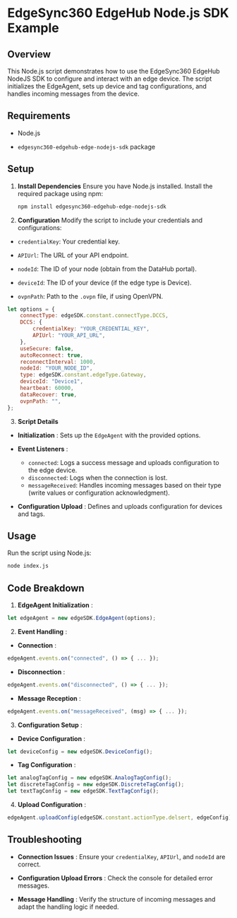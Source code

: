 # EdgeSync360 EdgeHub Node.js SDK Example

## Overview

This Node.js script demonstrates how to use the EdgeSync360 EdgeHub NodeJS SDK to configure and interact with an edge device. The script initializes the EdgeAgent, sets up device and tag configurations, and handles incoming messages from the device.

## Requirements

-   Node.js

-   `edgesync360-edgehub-edge-nodejs-sdk` package

## Setup

1. **Install Dependencies**
   Ensure you have Node.js installed. Install the required package using npm:
   
   ```sh
   npm install edgesync360-edgehub-edge-nodejs-sdk
   ```

2. **Configuration**
   Modify the script to include your credentials and configurations:

-   `credentialKey`: Your credential key.

-   `APIUrl`: The URL of your API endpoint.

-   `nodeId`: The ID of your node (obtain from the DataHub portal).

-   `deviceId`: The ID of your device (if the edge type is Device).

-   `ovpnPath`: Path to the `.ovpn` file, if using OpenVPN.

```js
let options = {
	connectType: edgeSDK.constant.connectType.DCCS,
	DCCS: {
		credentialKey: "YOUR_CREDENTIAL_KEY",
		APIUrl: "YOUR_API_URL",
	},
	useSecure: false,
	autoReconnect: true,
	reconnectInterval: 1000,
	nodeId: "YOUR_NODE_ID",
	type: edgeSDK.constant.edgeType.Gateway,
	deviceId: "Device1",
	heartbeat: 60000,
	dataRecover: true,
	ovpnPath: "",
};
```

3. **Script Details**

-   **Initialization** : Sets up the `EdgeAgent` with the provided options.

-   **Event Listeners** :

    -   `connected`: Logs a success message and uploads configuration to the edge device.
    -   `disconnected`: Logs when the connection is lost.
    -   `messageReceived`: Handles incoming messages based on their type (write values or configuration acknowledgment).

-   **Configuration Upload** : Defines and uploads configuration for devices and tags.

## Usage

Run the script using Node.js:

```sh
node index.js
```

## Code Breakdown

1. **EdgeAgent Initialization** :

```js
let edgeAgent = new edgeSDK.EdgeAgent(options);
```

2. **Event Handling** :

-   **Connection** :

```js
edgeAgent.events.on("connected", () => { ... });
```

-   **Disconnection** :

```js
edgeAgent.events.on("disconnected", () => { ... });
```

-   **Message Reception** :

```js
edgeAgent.events.on("messageReceived", (msg) => { ... });
```

3. **Configuration Setup** :

-   **Device Configuration** :

```js
let deviceConfig = new edgeSDK.DeviceConfig();
```

-   **Tag Configuration** :

```js
let analogTagConfig = new edgeSDK.AnalogTagConfig();
let discreteTagConfig = new edgeSDK.DiscreteTagConfig();
let textTagConfig = new edgeSDK.TextTagConfig();
```

4. **Upload Configuration** :

```js
edgeAgent.uploadConfig(edgeSDK.constant.actionType.delsert, edgeConfig);
```

## Troubleshooting

-   **Connection Issues** : Ensure your `credentialKey`, `APIUrl`, and `nodeId` are correct.

-   **Configuration Upload Errors** : Check the console for detailed error messages.

-   **Message Handling** : Verify the structure of incoming messages and adapt the handling logic if needed.
